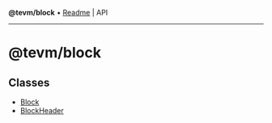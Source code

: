 **@tevm/block** • [Readme](README.md) \| API

***

# @tevm/block

## Classes

- [Block](classes/Block.md)
- [BlockHeader](classes/BlockHeader.md)
